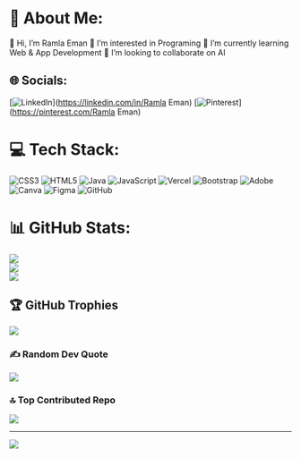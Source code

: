 # 💫 About Me:
👋 Hi, I’m Ramla Eman
👀 I’m interested in Programing
🌱 I’m currently learning Web & App Development
💞️ I’m looking to collaborate on AI


## 🌐 Socials:
[![LinkedIn](https://img.shields.io/badge/LinkedIn-%230077B5.svg?logo=linkedin&logoColor=white)](https://linkedin.com/in/Ramla Eman) [![Pinterest](https://img.shields.io/badge/Pinterest-%23E60023.svg?logo=Pinterest&logoColor=white)](https://pinterest.com/Ramla Eman) 

# 💻 Tech Stack:
![CSS3](https://img.shields.io/badge/css3-%231572B6.svg?style=for-the-badge&logo=css3&logoColor=white) ![HTML5](https://img.shields.io/badge/html5-%23E34F26.svg?style=for-the-badge&logo=html5&logoColor=white) ![Java](https://img.shields.io/badge/java-%23ED8B00.svg?style=for-the-badge&logo=openjdk&logoColor=white) ![JavaScript](https://img.shields.io/badge/javascript-%23323330.svg?style=for-the-badge&logo=javascript&logoColor=%23F7DF1E) ![Vercel](https://img.shields.io/badge/vercel-%23000000.svg?style=for-the-badge&logo=vercel&logoColor=white) ![Bootstrap](https://img.shields.io/badge/bootstrap-%238511FA.svg?style=for-the-badge&logo=bootstrap&logoColor=white) ![Adobe](https://img.shields.io/badge/adobe-%23FF0000.svg?style=for-the-badge&logo=adobe&logoColor=white) ![Canva](https://img.shields.io/badge/Canva-%2300C4CC.svg?style=for-the-badge&logo=Canva&logoColor=white) ![Figma](https://img.shields.io/badge/figma-%23F24E1E.svg?style=for-the-badge&logo=figma&logoColor=white) ![GitHub](https://img.shields.io/badge/github-%23121011.svg?style=for-the-badge&logo=github&logoColor=white)
# 📊 GitHub Stats:
![](https://github-readme-stats.vercel.app/api?username=Ramla-Razykan&theme=dark&hide_border=false&include_all_commits=false&count_private=false)<br/>
![](https://github-readme-streak-stats.herokuapp.com/?user=Ramla-Razykan&theme=dark&hide_border=false)<br/>
![](https://github-readme-stats.vercel.app/api/top-langs/?username=Ramla-Razykan&theme=dark&hide_border=false&include_all_commits=false&count_private=false&layout=compact)

## 🏆 GitHub Trophies
![](https://github-profile-trophy.vercel.app/?username=Ramla-Razykan&theme=radical&no-frame=false&no-bg=true&margin-w=4)

### ✍️ Random Dev Quote
![](https://quotes-github-readme.vercel.app/api?type=horizontal&theme=dark)

### 🔝 Top Contributed Repo
![](https://github-contributor-stats.vercel.app/api?username=Ramla-Razykan&limit=5&theme=dark&combine_all_yearly_contributions=true)

---
[![](https://visitcount.itsvg.in/api?id=Ramla-Razykan&icon=0&color=0)](https://visitcount.itsvg.in)

<!-- Proudly created with GPRM ( https://gprm.itsvg.in ) -->
